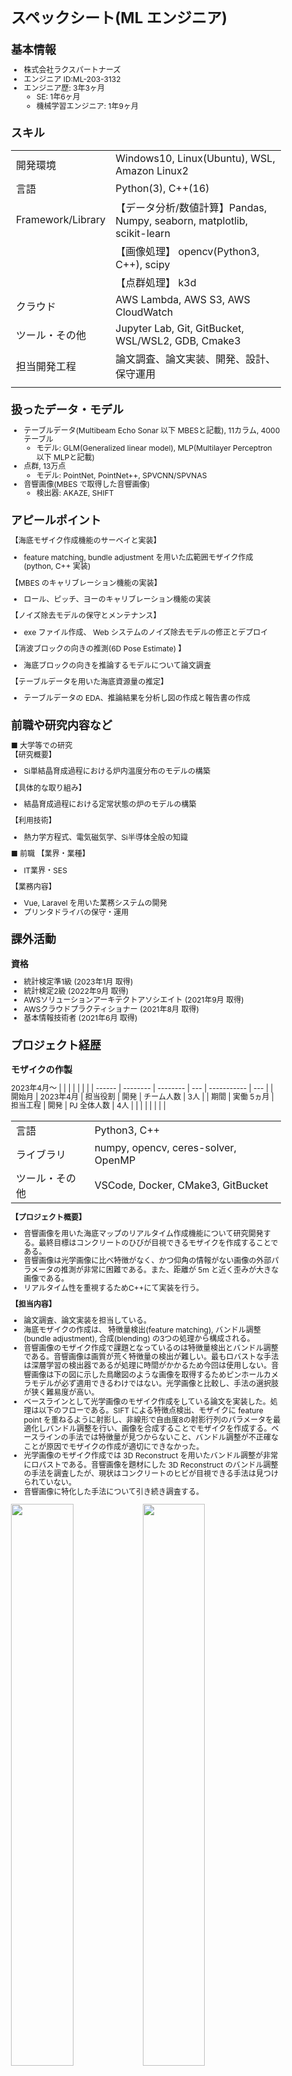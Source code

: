   <style>
    body {
      line-height: 1.2; /* 行間を狭くする */
      font-size: 12px;
    }
  </style>


  # スペックシート(ML エンジニア)

  ## 基本情報
  - 株式会社ラクスパートナーズ
  - エンジニア ID:ML-203-3132
  - エンジニア歴: 3年3ヶ月
    - SE: 1年6ヶ月
    - 機械学習エンジニア: 1年9ヶ月

  ## スキル

  |                   |                                                           |
  | ----------------- | --------------------------------------------------------- |
  | 開発環境          | Windows10, Linux(Ubuntu), WSL, Amazon Linux2                           |
  | 言語              | Python(3), C++(16)                                                 |
  | Framework/Library | 【データ分析/数値計算】Pandas, Numpy, seaborn, matplotlib, scikit-learn  |
  |                   | 【画像処理】 opencv(Python3, C++), scipy                                             |
  |                   | 【点群処理】 k3d                                             |
  | クラウド          | AWS Lambda, AWS S3, AWS CloudWatch                                                  |
  | ツール・その他    | Jupyter Lab, Git, GitBucket, WSL/WSL2,  GDB, Cmake3      |
  | 担当開発工程      |      論文調査、論文実装、開発、設計、保守運用                                                     |
  |                   |                                                           |

  ## 扱ったデータ・モデル
  - テーブルデータ(Multibeam Echo Sonar 以下 MBESと記載), 11カラム, 4000 テーブル
    - モデル: GLM(Generalized linear model), MLP(Multilayer Perceptron　以下 MLPと記載)
  - 点群, 13万点
    - モデル: PointNet, PointNet++, SPVCNN/SPVNAS
  - 音響画像(MBES で取得した音響画像)
    - 検出器: AKAZE, SHIFT


  ## アピールポイント
  【海底モザイク作成機能のサーベイと実装】  
  - feature matching, bundle adjustment を用いた広範囲モザイク作成(python, C++ 実装)

  【MBES のキャリブレーション機能の実装】
  - ロール、ピッチ、ヨーのキャリブレーション機能の実装

  【ノイズ除去モデルの保守とメンテナンス】
  - exe ファイル作成、 Web システムのノイズ除去モデルの修正とデプロイ

  【消波ブロックの向きの推測(6D Pose Estimate) 】
  - 海底ブロックの向きを推論するモデルについて論文調査

  【テーブルデータを用いた海底資源量の推定】
  - テーブルデータの EDA、推論結果を分析し図の作成と報告書の作成

  <!-- 下記コードを入れると改ページになる -->
  <div style="page-break-before:always"></div>

  ## 前職や研究内容など

  ■ 大学等での研究  
  【研究概要】
  - Si単結晶育成過程における炉内温度分布のモデルの構築

  【具体的な取り組み】
  - 結晶育成過程における定常状態の炉のモデルの構築

  【利用技術】
  - 熱力学方程式、電気磁気学、Si半導体全般の知識
  
  ■ 前職
  【業界・業種】
  - IT業界・SES

  【業務内容】
  - Vue, Laravel を用いた業務システムの開発
  - プリンタドライバの保守・運用


  <!-- 業務外で取り組んでること、資格、ポートフォリオがない場合はその項を消してください -->
  <!-- 下記項に当てはまらない場合は新しい項を追加してもOKです -->

  ## 課外活動

  ### 資格
  - 統計検定準1級 (2023年1月 取得)
  - 統計検定2級 (2022年9月 取得)
  - AWSソリューションアーキテクトアソシエイト (2021年9月 取得)
  - AWSクラウドプラクティショナー (2021年8月 取得)
  - 基本情報技術者 (2021年6月 取得)

  <!-- 下記コードを入れると改ページになる -->
  <div style="page-break-before:always"></div>

  ## プロジェクト経歴



  ### **モザイクの作製**

  2023年4月〜
  |        |          |          |     |             |     |
  | ------ | -------- | -------- | --- | ----------- | --- |
  | 開始月 | 2023年4月 | 担当役割 |  開発   | チーム人数  |  3人  |
  | 期間   | 実働 5ヵ月   | 担当工程 |  開発  | PJ 全体人数 |   4人  |
  |        |          |          |     |             |     |


  |                |     |
  | -------------- | --- |
  | 言語           |  Python3, C++   |
  | ライブラリ     |  numpy, opencv, ceres-solver, OpenMP   |
  | ツール・その他 |  VSCode, Docker, CMake3, GitBucket   |

  **【プロジェクト概要】**
  - 音響画像を用いた海底マップのリアルタイム作成機能について研究開発する。最終目標はコンクリートのひびが目視できるモザイクを作成することである。
  - 音響画像は光学画像に比べ特徴がなく、かつ仰角の情報がない画像の外部パラメータの推測が非常に困難である。また、距離が 5m と近く歪みが大きな画像である。
  - リアルタイム性を重視するためC++にて実装を行う。

  **【担当内容】**  
  - 論文調査、論文実装を担当している。
  - 海底モザイクの作成は、 特徴量検出(feature matching), バンドル調整(bundle adjustment), 合成(blending) の3つの処理から構成される。
  - 音響画像のモザイク作成で課題となっているのは特徴量検出とバンドル調整である。音響画像は画質が荒く特徴量の検出が難しい。最もロバストな手法は深層学習の検出器であるが処理に時間がかかるため今回は使用しない。音響画像は下の図に示した鳥瞰図のような画像を取得するためピンホールカメラモデルが必ず適用できるわけではない。光学画像と比較し、手法の選択肢が狭く難易度が高い。
  - ベースラインとして光学画像のモザイク作成をしている論文を実装した。処理は以下のフローである。SIFT による特徴点検出、モザイクに feature point を重ねるように射影し、非線形で自由度8の射影行列のパラメータを最適化しバンドル調整を行い、画像を合成することでモザイクを作成する。ベースラインの手法では特徴量が見つからないこと、バンドル調整が不正確なことが原因でモザイクの作成が適切にできなかった。
  - 光学画像のモザイク作成では 3D Reconstruct を用いたバンドル調整が非常にロバストである。音響画像を題材にした 3D Reconstruct のバンドル調整の手法を調査したが、現状はコンクリートのヒビが目視できる手法は見つけられていない。
  - 音響画像に特化した手法について引き続き調査する。

<img src="./img/音響画像.png" width="48%">
<img src="./img/音響画像03.png" width="48%">

  <!-- ![マークダウンサンプル] -->
  <!-- HTMLでの記法でサイズ、位置などが変更できる-->
  <!-- <p align="center">
    <img width="80%" src="1.png">
  </p><br> -->

  <!-- 下記コードを入れると改ページになる -->
  <div style="page-break-before:always"></div>



  ### **ノイズ除去モデルの保守改修**

  2023年2月〜
  |        |          |          |     |             |     |
  | ------ | -------- | -------- | --- | ----------- | --- |
  | 開始月 | 2023年4月 | 担当役割 |  設計・開発   | チーム人数  |  2人  |
  | 期間   | 実働 2ヵ月   | 担当工程 |  設計・開発  | PJ 全体人数 |   4人  |
  |        |          |          |     |             |     |


  |                |     |
  | -------------- | --- |
  | 言語           |  Python, C++(16)    |
  | ライブラリ     |  scikit-learn, pytorch, tensorflow, numpy, Multiprocessing     |
  | ツール・その他 |  VSCode, Anaconda, Docker, Git, AWS Step Functions, AWS Lambda   |

  **【プロジェクト概要】**
  - 新機能を持ったセンサに合わせ、入力データのフォーマットが変更された。
  - AWS, Windows で動いているノイズ除去モデルの前処理部分と推論部分を改修する。

 **【担当内容】**  
 - ノイズ除去モデルのメンテナンス

  <!-- ![マークダウンサンプル] -->
  <!-- HTMLでの記法でサイズ、位置などが変更できる-->
  <!-- <p align="center">
    <img width="80%" src="1.png">
  </p><br> -->

  <!-- 下記コードを入れると改ページになる -->
  <div style="page-break-before:always"></div>



  ### **MBES の xyz 軸のキャリブレーション**
  2023年9月 〜
  2023年1月
  |        |          |          |     |             |     |
  | ------ | -------- | -------- | --- | ----------- | --- |
  | 開始月 | 2023年9月 | 担当役割 |  開発   | チーム人数  |   2人  |
  | 期間   | 4ヵ月   | 担当工程 |  開発  | PJ 全体人数 |   2人  |
  |        |          |          |     |             |     |


  |                |     |
  | -------------- | --- |
  | 言語           |  C++(16)   |
  | ライブラリ     |  iostream, picojson   |
  | ツール・その他 |  Gdb, Cmake3, Amazon Linux2, AWS Lambda, AWS S3   |


  **【プロジェクト概要】**  
  - 海底の地形データは MBES というセンサで取得する。センサはデータ取得のたびに船に固定されるため、センサの固定角度を評価しデータを加工する。センサの xyz 軸のずれを評価する機能が必要。
  - MBES で取得した複数の地形データを緯度経度に変換。
  - グリッドに変換し、差分の二乗誤差を最小化するバイアスを計算。


  **【担当内容】**  
  - キャリブレーション機能の開発、入力値と UI の設計、AWS Lambda へデプロイを担当。
  - Windows GUI アプリ(C++)を解析した。同等の機能を Web システムに実装した。
  - MBES には複数のフォーマットがあり、今回実装したのは 8 フォーマットのキャリブレーション機能。
  - 処理の概要を記載する。データを測地座標系から投影座標系に変換、グリッドに変換し、グリッドごとの差分を平方和とする。各角度の平方和が最小になる角度をレスポンスとして返す。
  - コードをローカルでコンパイルしたものを zip にして AWS Lambda にデプロイした。


  <!-- 下記コードを入れると改ページになる -->
  <div style="page-break-before:always"></div>


  ### **海底資源量推定モデルの作成と報告書作成**

  2023年3月〜
  2023年10月
  |        |          |          |     |             |     |
  | ------ | -------- | -------- | --- | ----------- | --- |
  | 開始月 | 2023年3月 | 担当役割 |  開発   | チーム人数  |   2人  |
  | 期間   | 実働 3ヵ月   | 担当工程 |  開発  | PJ 全体人数 |   2人  |
  |        |          |          |     |             |     |


  |                |     |
  | -------------- | --- |
  | 言語           |  Python3   |
  | ライブラリ     |  numpy, matplotlib, Pytorch, scikit-learn   |
  | ツール・その他 |  Docker, WSL, VSCode, GitBucket   |

 

  **【プロジェクト概要】**  

  - 水深 2000 m 以下の海底の資源量の推定を行う。
  - 地形の情報を表した 12 カラム、4000レコードを説明変数とする。また、鉱石の色は黒く海底に広く分布する。海底を撮影し、写真に占める資源の割合を 0~100 で表した露出率とする。
  - 海底には泥が堆積しており、適切に回帰ができていたとしても目的変数が実際の数値と異なる可能性がある。

  **【担当内容】**  
  - 前処理、学習、推論、推論結果に対する報告書の作成を行なった。
  - モデルの保守のため、サーベイは行っていない。GLM(General Linear Model), MLP(MultiPerceptron Layer) の推論結果を報告書にまとめた。
  - 回帰診断、train-test curve などのグラフの出力、グリッドサーチ、クロスバリデーションを用いてパラメータの最適化。
  - 前処理、学習、推論の処理が並行処理できるようなパイプラインの作成。処理時間を 1/3 にすることに成功。


  <!-- 下記コードを入れると改ページになる -->
  <div style="page-break-before:always"></div>

  ### **基礎工ブロックの向きの推定のサーベイとパラメータ最適化 6D Pose Estimate**

  2023年6月〜
  2023年7月
  |        |          |          |     |             |     |
  | ------ | -------- | -------- | --- | ----------- | --- |
  | 開始月 | 2023年6月 | 担当役割 |  開発   | チーム人数  |   2人  |
  | 期間   | 2ヵ月   | 担当工程 |  開発  | PJ 全体人数 |   2人  |
  |        |          |          |     |             |     |


  |                |     |
  | -------------- | --- |
  | 言語           |  Python3   |
  | ライブラリ     |  numpy, Pytorch, opencv, k3d   |
  | ツール・その他 |  Docker, VSCode, GitBucket   |


  **【プロジェクト概要】**
  - 防波堤は波にさらされており、積み上げられたブロックは崩れたり欠けたりする。インフラの劣化具合を定量的に評価することで効率的にインフラのメンテナンスが可能となる。防波堤に使われている 2 種類のブロックの向きをインフラの劣化として評価する。
  - 防波堤は消波ブロック、規定ブロックが積み重なっており、オクルージョンを多く含むデータである。
  - 工期の延期のため、プロジェクトも延期となった。学習データはすべて揃っていない。


 **【担当内容】**  
  - モデルのサーベイ、代用データの加工、OSS の動作の確認を行なった。
  - 使用したデータは２種。bin-picking のデータセットと海底点群をもとに作成したデータを使用して学習推論を行った。
  - パイプラインは 3 つの工程に分けられる。クラスタリングベースのインスタンスセグメンテーション(FPCC)、ブロックの向きの検知(PPF)、ブロックの分類の順に点群を処理する。
  - 今回使用するデータは防波堤を含む点群である。そのため、公開されたデータセットの精度だけでモデルを選定することは適切ではない。データとインフラの劣化を評価した論文を探したところ、防波堤の劣化具合の評価に特化したパイプラインを作成した論文が唯一あり採用した。


  <!-- 下記コードを入れると改ページになる -->
  <div style="page-break-before:always"></div>



  ### **PJ：機械学習研修**
  2022年10月〜
  2022年12月
  |        |          |          |     |             |     |
  | ------ | -------- | -------- | --- | ----------- | --- |
  | 開始月 | 2022年10月 | 担当役割 |     | チーム人数  |     |
  | 期間   | ３ヵ月   | 担当工程 |     | PJ 全体人数 |     |
  |        |          |          |     |             |     |

  |                |                                                            |
  | -------------- | ---------------------------------------------------------- | --- | --- | --- | --- |
  | 言語           | Python                                                     |
  | ライブラリ     | NumPy, Pandas, SciPy, scikit-learn, matplotlib, TensorFlow |
  | ツール・その他 | Anaconda, Jupyter Lab                                      |
  |                |                                                            |     |     |     |     |

  **【研修概要】**

  - 統計学概論

    - データの可視化と数値要約
    - 確立と確率分布
    - 統計的推測
    - 統計的仮説検定
    - 単回帰分析

  - 機械学習概論

    - 書籍：Python 機械学習プログラミング
    - 機械学習のアルゴリズム概論（教師あり学習、教師なし学習、強化学習）
    - 回帰（線形回帰、RANSAC を使ったロバスト回帰、リッジ回帰、LASSO、Elastic Net）
    - 分類（SVM、カーネル SVM、決定木、ロジスティック回帰、k-NN 法）
    - クラスタリング（k-means 法、階層的クラスタリング、DBSCAN）
    - アンサンブル学習（ランダムフォレスト、バギング、ブースティング）
    - 画像認識（多層ニューラルネットワーク、CNN）
    - シーケンスモデル（BOW モデル、潜在ディクレリ配分、RNN）
    - 前処理（欠損値補完、エンコーディング、特徴量スケーリング）
    - 特徴量選択・次元削減（主成分分析、カーネル主成分分析、線形判別法）
    - モデルの評価・チューニング（エントロピー、混同行列、ROC 曲線、決定係数、平均誤差、k 分割交差検証、グリッドサーチ）
    - データの可視化と操作（Pandas, matplotlib, NumPy, seaborn）

  - 実践演習

    - 前処理

      - 与えられたデータを読み解き、可否値(Y/N)のような質的変数はダミー変数に変換処理
      - 外れ値をどのように扱うかをグラフなどで観察・クレンジング

    - フィーチャーエンジニアリング(特徴量抽出)

      - 平均値/最小最大値/標準偏差などの統計量を用いて新しい特徴量の作成
      - 最終的な利用目的に沿ったデータ形式の考察、整形

    - コードリーディング

      - Kaggle 上に公開された他社のコードの理解

    - 分析基盤構築

      - AWS 上に分析基盤構築
      - 環境構築（Anaconda, Ubuntu, AWS. Hadoop, pgAdmin）

    - Kaggle コンペ
      - 分類（Titanic）
      - 回帰（Boston house-prices）
